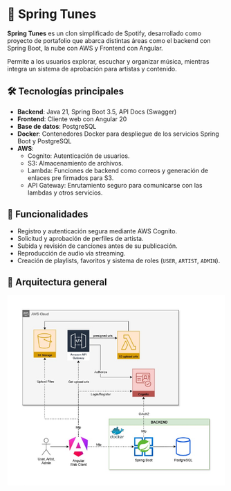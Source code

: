 # 🎵 Spring Tunes

**Spring Tunes** es un clon simplificado de Spotify, desarrollado como proyecto de portafolio que abarca distintas áreas como el backend con Spring Boot, la nube con AWS y Frontend con Angular.

Permite a los usuarios explorar, escuchar y organizar música, mientras integra un sistema de aprobación para artistas y contenido.

## 🛠️ Tecnologías principales

- **Backend**: Java 21, Spring Boot 3.5, API Docs (Swagger)
- **Frontend**: Cliente web con Angular 20
- **Base de datos**: PostgreSQL
- **Docker**: Contenedores Docker para despliegue de los servicios Spring Boot y PostgreSQL
- **AWS**: 
  - Cognito: Autenticación de usuarios.
  - S3: Almacenamiento de archivos.
  - Lambda: Funciones de backend como correos y generación de enlaces pre firmados para S3.
  - API Gateway: Enrutamiento seguro para comunicarse con las lambdas y otros servicios.

## 🔑 Funcionalidades  

- Registro y autenticación segura mediante AWS Cognito.
- Solicitud y aprobación de perfiles de artista.
- Subida y revisión de canciones antes de su publicación.
- Reproducción de audio vía streaming.
- Creación de playlists, favoritos y sistema de roles (`USER`, `ARTIST`, `ADMIN`).

## 🔗 Arquitectura general

<img src="/assets/arquitectura-general.jpg" alt="Architecture" width="550" />

